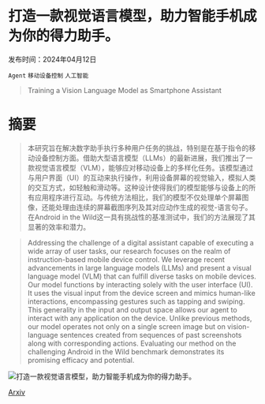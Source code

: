 # 打造一款视觉语言模型，助力智能手机成为你的得力助手。

发布时间：2024年04月12日

`Agent` `移动设备控制` `人工智能`

> Training a Vision Language Model as Smartphone Assistant

# 摘要

> 本研究旨在解决数字助手执行多种用户任务的挑战，特别是在基于指令的移动设备控制方面。借助大型语言模型（LLMs）的最新进展，我们推出了一款视觉语言模型（VLM），能够应对移动设备上的多样化任务。该模型通过与用户界面（UI）的互动来执行操作，利用设备屏幕的视觉输入，模拟人类的交互方式，如轻触和滑动等。这种设计使得我们的模型能够与设备上的所有应用程序进行互动。与传统方法相比，我们的模型不仅处理单个屏幕图像，还能处理由连续的屏幕截图序列及其对应动作生成的视觉-语言句子。在Android in the Wild这一具有挑战性的基准测试中，我们的方法展现了其显著的效率和潜力。

> Addressing the challenge of a digital assistant capable of executing a wide array of user tasks, our research focuses on the realm of instruction-based mobile device control. We leverage recent advancements in large language models (LLMs) and present a visual language model (VLM) that can fulfill diverse tasks on mobile devices. Our model functions by interacting solely with the user interface (UI). It uses the visual input from the device screen and mimics human-like interactions, encompassing gestures such as tapping and swiping. This generality in the input and output space allows our agent to interact with any application on the device. Unlike previous methods, our model operates not only on a single screen image but on vision-language sentences created from sequences of past screenshots along with corresponding actions. Evaluating our method on the challenging Android in the Wild benchmark demonstrates its promising efficacy and potential.

![打造一款视觉语言模型，助力智能手机成为你的得力助手。](../../..//opt/data/Projects/HuggingArxiv/paper_images/2404.08755/x1.png)

[Arxiv](https://arxiv.org/abs/2404.08755)